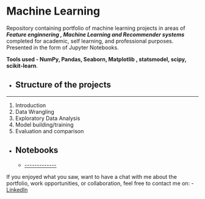 # Machine Learning 
Repository containing portfolio of machine learning projects in areas of ***Feature enginnering , Machine Learning and Recommender systems*** completed for academic, self learning, and professional purposes. Presented in the form of Jupyter Notebooks.

**Tools used - NumPy, Pandas, Seaborn, Matplotlib , statsmodel, scipy, scikit-learn**.

- ## Structure of the projects
-----------------------------
1. Introduction
2. Data Wrangling
3. Exploratory Data Analysis
4. Model building/training
5. Evaluation and comparison

 - ##  Notebooks 
    - [-------------](link---)

   
 If you enjoyed what you saw, want to have a chat with me about the portfolio, work opportunities, or collaboration, feel free to contact me on:
    - [LinkedIn](https://www.linkedin.com/in/kailas-p-sudheer-6bb244201/)
